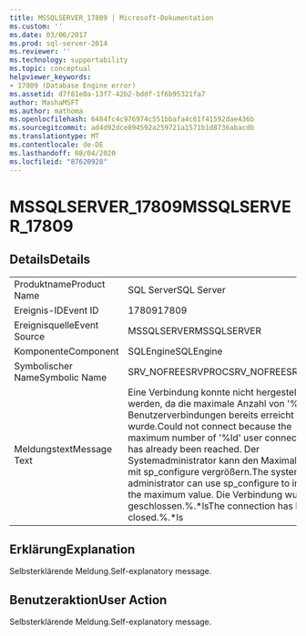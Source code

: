 ```yaml
---
title: MSSQLSERVER_17809 | Microsoft-Dokumentation
ms.custom: ''
ms.date: 03/06/2017
ms.prod: sql-server-2014
ms.reviewer: ''
ms.technology: supportability
ms.topic: conceptual
helpviewer_keywords:
- 17809 (Database Engine error)
ms.assetid: d7f81e0a-13f7-42b2-bddf-1f6b95321fa7
author: MashaMSFT
ms.author: mathoma
ms.openlocfilehash: 6484fc4c976974c551bbafa4c61f41592dae436b
ms.sourcegitcommit: ad4d92dce894592a259721a1571b1d8736abacdb
ms.translationtype: MT
ms.contentlocale: de-DE
ms.lasthandoff: 08/04/2020
ms.locfileid: "87620928"
---
```

# <a name="mssqlserver_17809"></a><span data-ttu-id="9e497-102">MSSQLSERVER_17809</span><span class="sxs-lookup"><span data-stu-id="9e497-102">MSSQLSERVER_17809</span></span>
    
## <a name="details"></a><span data-ttu-id="9e497-103">Details</span><span class="sxs-lookup"><span data-stu-id="9e497-103">Details</span></span>  
  
|||  
|-|-|  
|<span data-ttu-id="9e497-104">Produktname</span><span class="sxs-lookup"><span data-stu-id="9e497-104">Product Name</span></span>|<span data-ttu-id="9e497-105">SQL Server</span><span class="sxs-lookup"><span data-stu-id="9e497-105">SQL Server</span></span>|  
|<span data-ttu-id="9e497-106">Ereignis-ID</span><span class="sxs-lookup"><span data-stu-id="9e497-106">Event ID</span></span>|<span data-ttu-id="9e497-107">17809</span><span class="sxs-lookup"><span data-stu-id="9e497-107">17809</span></span>|  
|<span data-ttu-id="9e497-108">Ereignisquelle</span><span class="sxs-lookup"><span data-stu-id="9e497-108">Event Source</span></span>|<span data-ttu-id="9e497-109">MSSQLSERVER</span><span class="sxs-lookup"><span data-stu-id="9e497-109">MSSQLSERVER</span></span>|  
|<span data-ttu-id="9e497-110">Komponente</span><span class="sxs-lookup"><span data-stu-id="9e497-110">Component</span></span>|<span data-ttu-id="9e497-111">SQLEngine</span><span class="sxs-lookup"><span data-stu-id="9e497-111">SQLEngine</span></span>|  
|<span data-ttu-id="9e497-112">Symbolischer Name</span><span class="sxs-lookup"><span data-stu-id="9e497-112">Symbolic Name</span></span>|<span data-ttu-id="9e497-113">SRV_NOFREESRVPROC</span><span class="sxs-lookup"><span data-stu-id="9e497-113">SRV_NOFREESRVPROC</span></span>|  
|<span data-ttu-id="9e497-114">Meldungstext</span><span class="sxs-lookup"><span data-stu-id="9e497-114">Message Text</span></span>|<span data-ttu-id="9e497-115">Eine Verbindung konnte nicht hergestellt werden, da die maximale Anzahl von '%ld' Benutzerverbindungen bereits erreicht wurde.</span><span class="sxs-lookup"><span data-stu-id="9e497-115">Could not connect because the maximum number of '%ld' user connections has already been reached.</span></span> <span data-ttu-id="9e497-116">Der Systemadministrator kann den Maximalwert mit sp_configure vergrößern.</span><span class="sxs-lookup"><span data-stu-id="9e497-116">The system administrator can use sp_configure to increase the maximum value.</span></span> <span data-ttu-id="9e497-117">Die Verbindung wurde geschlossen.%.\*ls</span><span class="sxs-lookup"><span data-stu-id="9e497-117">The connection has been closed.%.\*ls</span></span>|  
  
## <a name="explanation"></a><span data-ttu-id="9e497-118">Erklärung</span><span class="sxs-lookup"><span data-stu-id="9e497-118">Explanation</span></span>  
 <span data-ttu-id="9e497-119">Selbsterklärende Meldung.</span><span class="sxs-lookup"><span data-stu-id="9e497-119">Self-explanatory message.</span></span>  
  
## <a name="user-action"></a><span data-ttu-id="9e497-120">Benutzeraktion</span><span class="sxs-lookup"><span data-stu-id="9e497-120">User Action</span></span>  
 <span data-ttu-id="9e497-121">Selbsterklärende Meldung.</span><span class="sxs-lookup"><span data-stu-id="9e497-121">Self-explanatory message.</span></span>  
  
  
